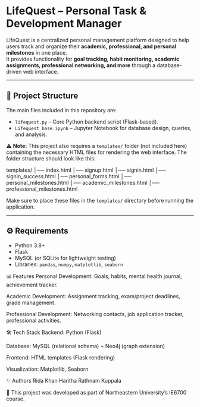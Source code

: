 # LifeQuest – Personal Task & Development Manager

LifeQuest is a centralized personal management platform designed to help users track and organize their **academic, professional, and personal milestones** in one place.  
It provides functionality for **goal tracking, habit monitoring, academic assignments, professional networking, and more** through a database-driven web interface.

---

## 📂 Project Structure
The main files included in this repository are:

- `lifequest.py` – Core Python backend script (Flask-based).  
- `Lifequest_base.ipynb` – Jupyter Notebook for database design, queries, and analysis.  

⚠️ **Note:** This project also requires a `templates/` folder (not included here) containing the necessary HTML files for rendering the web interface. The folder structure should look like this:

templates/
│── index.html
│── signup.html
│── signin.html
│── signin_success.html
│── personal_forms.html
│── personal_milestones.html
│── academic_milestones.html
│── professional_milestones.html


Make sure to place these files in the `templates/` directory before running the application.

---

## ⚙️ Requirements
- Python 3.8+  
- Flask  
- MySQL (or SQLite for lightweight testing)  
- Libraries: `pandas`, `numpy`, `matplotlib`, `seaborn`  


📊 Features
Personal Development: Goals, habits, mental health journal, achievement tracker.

Academic Development: Assignment tracking, exam/project deadlines, grade management.

Professional Development: Networking contacts, job application tracker, professional activities.

🛠️ Tech Stack
Backend: Python (Flask)

Database: MySQL (relational schema) + Neo4j (graph extension)

Frontend: HTML templates (Flask rendering)

Visualization: Matplotlib, Seaborn

✨ Authors
Rida Khan
Haritha Rathnam Kuppala

📌 This project was developed as part of Northeastern University’s IE6700 course.
